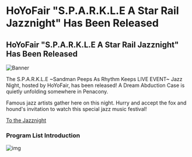 # HoYoFair "S.P.A.R.K.L.E A Star Rail Jazznight" Has Been Released
## HoYoFair "S.P.A.R.K.L.E A Star Rail Jazznight" Has Been Released
![Banner](https://sdk.hoyoverse.com/upload/ann/2024/04/22/ca19c24b2d2054f125ce4032ade3cee9_6567822941460637958.png)

The S.P.A.R.K.L.E ~Sandman Peeps As Rhythm Keeps LIVE EVENT~ Jazz Night, hosted by HoYoFair, has been released! A Dream Abduction Case is quietly unfolding somewhere in Penacony.

Famous jazz artists gather here on this night. Hurry and accept the fox and hound's invitation to watch this special jazz music festival!

[ To the Jazznight](https://act.hoyoverse.com/puzzle/hkrpg/pz_0cLNSIl80j/index.html?utm_source=ingame&utm_medium=announcement)

### Program List Introduction

![img](https://sdk.hoyoverse.com/upload/ann/2024/04/22/0d7b7b5971c21ee364ed36635c895dda_4756865832019984147.png)
